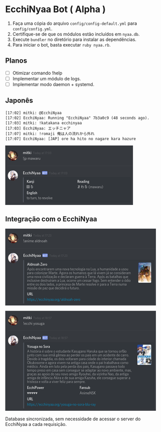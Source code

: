 # EcchiNyaa Bot ( Alpha )

1. Faça uma cópia do arquivo `config/config-default.yml` para `config/config.yml`.
2. Certifique-se de que os módulos estão incluídos em `nyaa.db`.
3. Execute `bundler` no diretório para instalar as dependências.
4. Para iniciar o bot, basta executar `ruby nyaa.rb`.

## Planos

- [ ] Otimizar comando !help
- [ ] Implementar um módulo de logs.
- [ ] Implementar modo daemon + systemd.

## Japonês

```
[17:02] mitki: @EcchiNyaa
[17:02] EcchiNyaa: Running "EcchiNyaa" 7b3a0c9 (48 seconds ago).
[17:03] mitki: !katakana ecchinyaa
[17:03] EcchiNyaa: エッチニャア
[17:07] mitki: !romaji 俺は人の流れから外れ
[17:07] EcchiNyaa: [JAP] ore ha hito no nagare kara hazure
```

![Screenshot Japonês](https://github.com/EcchiNyaa/discord-bot/blob/master/data/screenshot/screenshot%20jp.png?raw=true)

## Integração com o EcchiNyaa

![Screenshot Animes](https://github.com/EcchiNyaa/discord-bot/blob/master/data/screenshot/screenshot%20anime.png?raw=true)

![Screenshot Ecchis](https://github.com/EcchiNyaa/discord-bot/blob/master/data/screenshot/screenshot%20ecchi.png?raw=true)

Database sincronizada, sem necessidade de acessar o server do EcchiNyaa a cada requisição.
